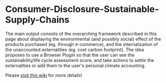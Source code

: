 # Consumer-Disclosure-Sustainable-Supply-Chains
The main output consists of the overarching framework described in this page about displaying the environmental (and possibly social) effect of the products purchased (eg. through e-commerce), and the internalization of the unaccounted externalities (eg. cost carbon footprint). The idea proposes to use a Browser Plugin so that the user can see the sustainability/life cycle assessment score, and take actions to settle the externalities or add them to the user's personal climate accounting. 

Please [visit this wiki](https://collabathon-docs.openclimate.earth/hacks/team-contributions/consumer-disclosure-and-sustainable-supply-chains) for more details!
